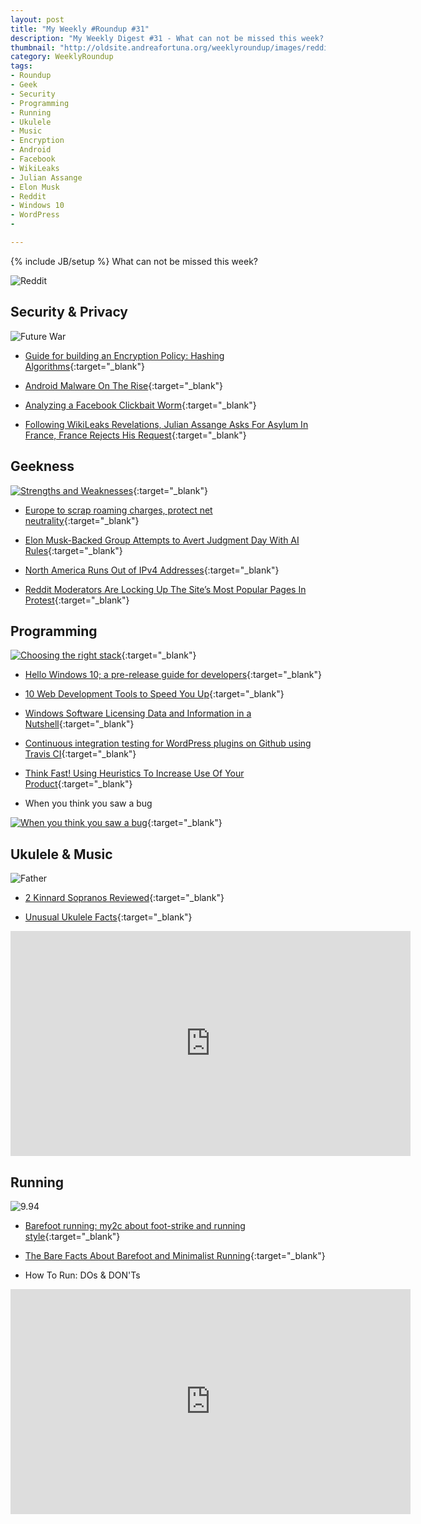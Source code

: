```yaml
---
layout: post
title: "My Weekly #Roundup #31"
description: "My Weekly Digest #31 - What can not be missed this week? "
thumbnail: "http://oldsite.andreafortuna.org/weeklyroundup/images/reddit.jpg"
category: WeeklyRoundup
tags: 
- Roundup
- Geek
- Security
- Programming
- Running
- Ukulele
- Music
- Encryption
- Android
- Facebook
- WikiLeaks
- Julian Assange
- Elon Musk
- Reddit
- Windows 10
- WordPress
- 

---
```

{% include JB/setup %}
What can not be missed this week? 

![Reddit](http://oldsite.andreafortuna.org/weeklyroundup/images/reddit.jpg)
<!-- more -->

Security & Privacy
--
![Future War](https://s-media-cache-ak0.pinimg.com/736x/61/c4/26/61c426a7cbf8d095aafbef2dfca556cb.jpg)

- [Guide for building an Encryption Policy: Hashing Algorithms](http://www.teusink.eu/2015/06/guidelines-encryption-hashing-policy-part-1.html){:target="_blank"}

- [Android Malware On The Rise](http://www.darkreading.com/mobile/android-malware-on-the-rise/d/d-id/1321130){:target="_blank"}

- [Analyzing a Facebook Clickbait Worm](https://blog.sucuri.net/2015/06/analyzing-a-facebook-clickbait-worm.html){:target="_blank"}

- [Following WikiLeaks Revelations, Julian Assange Asks For Asylum In France, France Rejects His Request](http://techcrunch.com/2015/07/03/following-wikileaks-revelations-julian-assange-asks-for-asylum-in-france-france-rejects-his-request/?ncid=rss){:target="_blank"}


Geekness
--

[![Strengths and Weaknesses](http://imgs.xkcd.com/comics/strengths_and_weaknesses.png)](http://xkcd.com/1545/){:target="_blank"}

- [Europe to scrap roaming charges, protect net neutrality](http://www.engadget.com/2015/06/30/europe-roaming-net-neutrality/){:target="_blank"}

- [Elon Musk-Backed Group Attempts to Avert Judgment Day With AI Rules](http://recode.net/2015/07/02/elon-musk-backed-group-attempts-to-avert-judgment-day-with-ai-rules/){:target="_blank"}

- [North America Runs Out of IPv4 Addresses](http://thehackernews.com/2015/07/america-IPv4-addresses.html){:target="_blank"}

- [Reddit Moderators Are Locking Up The Site’s Most Popular Pages In Protest](http://techcrunch.com/2015/07/02/reddit-is-blowing-up/?ncid=rss){:target="_blank"}


Programming
--
[![Choosing the right stack](http://www.commitstrip.com/wp-content/uploads/2015/06/Strip-Dilemme-de-codeur-6-650-finalenglsih.jpg)](http://www.commitstrip.com/en/2015/06/30/coder-dilemma-6-choosing-the-right-stack/){:target="_blank"}

- [Hello Windows 10; a pre-release guide for developers](http://www.codeproject.com/Articles/1005776/Hello-Windows-a-pre-release-guide-for-developer){:target="_blank"}

- [10 Web Development Tools to Speed You Up](http://jster.net/blog/speed-you-up-your-web-development){:target="_blank"}

- [Windows Software Licensing Data and Information in a Nutshell](http://www.codeproject.com/Tips/1006264/Windows-Software-Licensing-Data-and-Information-in){:target="_blank"}

- [Continuous integration testing for WordPress plugins on Github using Travis CI](https://seravo.fi/2015/continuous-integration-testing-for-wordpress-plugins-on-github-using-travis-ci){:target="_blank"}

- [Think Fast! Using Heuristics To Increase Use Of Your Product](http://www.smashingmagazine.com/2015/07/02/using-heuristics-to-increase-use-of-your-product/){:target="_blank"}

- When you think you saw a bug

[![When you think you saw a bug](http://33.media.tumblr.com/aa29881769795023bce85ca7eb9b2579/tumblr_inline_nqbmrxAcjN1raprkq_500.gif)](http://devopsreactions.tumblr.com/post/123105938527/when-you-think-you-saw-a-bug){:target="_blank"}



Ukulele & Music
--

![Father](https://s-media-cache-ak0.pinimg.com/236x/55/e3/95/55e395fda25dbb57b6cae4860e2f78f1.jpg)

- [2 Kinnard Sopranos Reviewed](http://www.theukulelereview.com/2015/06/02/2-kinnard-sopranos-reviewed/){:target="_blank"}

- [Unusual Ukulele Facts](http://www.thefactsite.com/2014/10/unusual-ukulele-facts.html){:target="_blank"}

<iframe width="640" height="360" src="https://www.youtube.com/embed/n8RBrw5pGWg" frameborder="0" allowfullscreen></iframe>


Running
--

![9.94](https://s-media-cache-ak0.pinimg.com/236x/9b/16/cc/9b16cc45edc0f9bc69fdb28d25f8fd9c.jpg)

- [Barefoot running: my2c about foot-strike and running style](http://oldsite.andreafortuna.org/running/2015/07/02/foot-strike-my2c/){:target="_blank"}

- [The Bare Facts About Barefoot and Minimalist Running](http://getfitnow.com/bare-facts-barefoot-minimalist-running/){:target="_blank"}

- How To Run: DOs & DON'Ts

<iframe width="640" height="360" src="https://www.youtube.com/embed/8XiwtiDTlYU" frameborder="0" allowfullscreen></iframe>